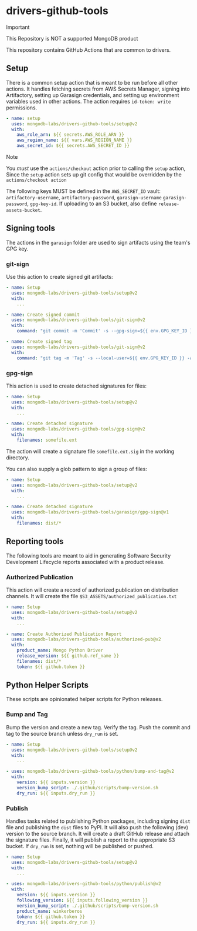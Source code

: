 # drivers-github-tools

> [!IMPORTANT]
> This Repository is NOT a supported MongoDB product

This repository contains GitHub Actions that are common to drivers.

## Setup

There is a common setup action that is meant to be run before all
other actions.  It handles fetching secrets from AWS Secrets Manager,
signing into Artifactory, setting up Garasign credentials, and
setting up environment variables used in other actions.
The action requires `id-token: write` permissions.

```yaml
- name: setup
  uses: mongodb-labs/drivers-github-tools/setup@v2
  with:
    aws_role_arn: ${{ secrets.AWS_ROLE_ARN }}
    aws_region_name: ${{ vars.AWS_REGION_NAME }}
    aws_secret_id: ${{ secrets.AWS_SECRET_ID }}
```

> [!Note]
> You *must* use the `actions/checkout` action prior to calling the `setup` action,
> Since the `setup` action sets up git config that would be overridden by the
> `actions/checkout action`
>
> The following keys MUST be defined in the ``AWS_SECRET_ID`` vault:
> `artifactory-username`, `artifactory-password`, `garasign-username`
> `garasign-password`, `gpg-key-id`.  If uploading to an S3 bucket, also define
> `release-assets-bucket`.

## Signing tools

The actions in the `garasign` folder are used to sign artifacts using the team's
GPG key.

### git-sign

Use this action to create signed git artifacts:

```yaml
- name: Setup
  uses: mongodb-labs/drivers-github-tools/setup@v2
  with:
    ...

- name: Create signed commit
  uses: mongodb-labs/drivers-github-tools/git-sign@v2
  with:
    command: "git commit -m 'Commit' -s --gpg-sign=${{ env.GPG_KEY_ID }}"

- name: Create signed tag
  uses: mongodb-labs/drivers-github-tools/git-sign@v2
  with:
    command: "git tag -m 'Tag' -s --local-user=${{ env.GPG_KEY_ID }} -a <tag>"
```

### gpg-sign

This action is used to create detached signatures for files:

```yaml
- name: Setup
  uses: mongodb-labs/drivers-github-tools/setup@v2
  with:
    ...

- name: Create detached signature
  uses: mongodb-labs/drivers-github-tools/gpg-sign@v2
  with:
    filenames: somefile.ext
```

The action will create a signature file `somefile.ext.sig` in the working
directory.

You can also supply a glob pattern to sign a group of files:

```yaml
- name: Setup
  uses: mongodb-labs/drivers-github-tools/setup@v2
  with:
    ...

- name: Create detached signature
  uses: mongodb-labs/drivers-github-tools/garasign/gpg-sign@v1
  with:
    filenames: dist/*
```

## Reporting tools

The following tools are meant to aid in generating Software Security Development Lifecycle
reports associated with a product release.

### Authorized Publication

This action will create a record of authorized publication on distribution channels.
It will create the file `$S3_ASSETS/authorized_publication.txt`

```yaml
- name: Setup
  uses: mongodb-labs/drivers-github-tools/setup@v2
  with:
    ...

- name: Create Authorized Publication Report
  uses: mongodb-labs/drivers-github-tools/authorized-pub@v2
  with:
    product_name: Mongo Python Driver
    release_version: ${{ github.ref_name }}
    filenames: dist/*
    token: ${{ github.token }}
```

## Python Helper Scripts

These scripts are opinionated helper scripts for Python releases.

### Bump and Tag

Bump the version and create a new tag.  Verify the tag.
Push the commit and tag to the source branch unless `dry_run` is set.

```yaml
- name: Setup
  uses: mongodb-labs/drivers-github-tools/setup@v2
  with:
    ...

- uses: mongodb-labs/drivers-github-tools/python/bump-and-tag@v2
  with:
    version: ${{ inputs.version }}
    version_bump_script: ./.github/scripts/bump-version.sh
    dry_run: ${{ inputs.dry_run }}
```

### Publish

Handles tasks related to publishing Python packages, including
signing `dist` file and publishing the `dist` files to PyPI.
It will also push the following (dev) version to the source branch.
It will create a draft GitHub release and attach the signature files.
Finally, it will publish a report to the appropriate S3 bucket.
If `dry_run` is set, nothing will be published or pushed.

```yaml
- name: Setup
  uses: mongodb-labs/drivers-github-tools/setup@v2
  with:
    ...

- uses: mongodb-labs/drivers-github-tools/python/publish@v2
  with:
    version: ${{ inputs.version }}
    following_version: ${{ inputs.following_version }}
    version_bump_script: ./.github/scripts/bump-version.sh
    product_name: winkerberos
    token: ${{ github.token }}
    dry_run: ${{ inputs.dry_run }}
```
